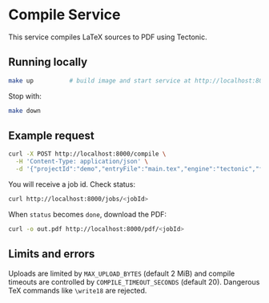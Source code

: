# Compile Service

This service compiles LaTeX sources to PDF using Tectonic.

## Running locally

```bash
make up          # build image and start service at http://localhost:8000
```

Stop with:

```bash
make down
```

## Example request

```bash
curl -X POST http://localhost:8000/compile \
  -H 'Content-Type: application/json' \
  -d '{"projectId":"demo","entryFile":"main.tex","engine":"tectonic","files":[{"path":"main.tex","contentBase64":"$(base64 -w0 examples/minimal/main.tex)"}],"options":{}}'
```

You will receive a job id. Check status:

```bash
curl http://localhost:8000/jobs/<jobId>
```

When `status` becomes `done`, download the PDF:

```bash
curl -o out.pdf http://localhost:8000/pdf/<jobId>
```

## Limits and errors

Uploads are limited by `MAX_UPLOAD_BYTES` (default 2 MiB) and compile timeouts are
controlled by `COMPILE_TIMEOUT_SECONDS` (default 20). Dangerous TeX commands like
`\write18` are rejected.
